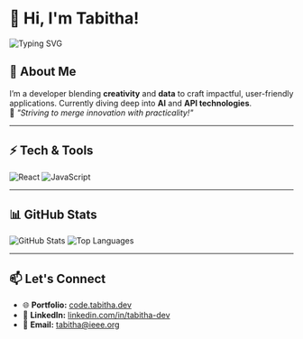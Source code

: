 # 👋 Hi, I'm Tabitha!

![Typing SVG](https://readme-typing-svg.demolab.com?font=Fira+Code&size=24&pause=1000&color=61DAFB&width=435&lines=Junior+Full-Stack+Developer;Data+Driven+Problem+Solver;Passionate+about+AI+%26+ML!)

## 🚀 About Me
I’m a developer blending **creativity** and **data** to craft impactful, user-friendly applications. Currently diving deep into **AI** and **API technologies**.  
🌟 *"Striving to merge innovation with practicality!"*

---

## ⚡ Tech & Tools
![React](https://img.shields.io/badge/-React-20232A?style=flat-square&logo=react)
![JavaScript](https://img.shields.io/badge/-JavaScript-F7DF1E?style=flat-square&logo=javascript&logoColor=black)

---

## 📊 GitHub Stats
![GitHub Stats](https://github-readme-stats.vercel.app/api?username=tabitha-dev&show_icons=true&theme=radical)
![Top Languages](https://github-readme-stats.vercel.app/api/top-langs/?username=tabitha-dev&layout=compact&theme=radical)

---

## 📫 Let's Connect
- 🌐 **Portfolio:** [code.tabitha.dev](https://code.tabitha.dev/)  
- 💼 **LinkedIn:** [linkedin.com/in/tabitha-dev](https://linkedin.com/in/tabitha-dev)  
- 📧 **Email:** [tabitha@ieee.org](mailto:tabitha@ieee.org)
